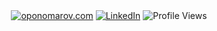 <div align="center">
  <a href="https://oponomarov.com/"><img src="https://img.shields.io/static/v1?style=flat-square&color=aa9374&label=oponomarov.com&message=.com&logo=curl&logoColor=ffffff" alt="oponomarov.com" /></a>
  <a href="https://www.linkedin.com/in/aleksandr-ponomarov"><img src="https://img.shields.io/static/v1?logo=linkedin&style=flat-square&color=0072b1&label=LinkedIn&message=%E2%98%86" alt="LinkedIn"></a>
  <img src="https://komarev.com/ghpvc/?username=shmileee" alt="Profile Views" />
</div>
